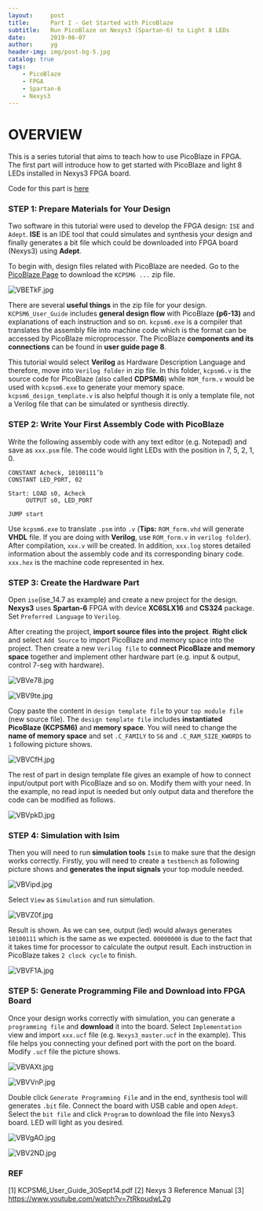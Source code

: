```yaml
---
layout:     post
title:      Part I - Get Started with PicoBlaze
subtitle:   Run PicoBlaze on Nexys3 (Spartan-6) to Light 8 LEDs
date:       2019-06-07
author:     yg
header-img: img/post-bg-5.jpg
catalog: true
tags:
    - PicoBlaze
    - FPGA
    - Spartan-6
    - Nexys3
---
```



# OVERVIEW
This is a series tutorial that aims to teach how to use PicoBlaze in FPGA. The first part will introduce how to get started with PicoBlaze and light 8 LEDs installed in Nexys3 FPGA board.

Code for this part is [here](https://github.com/yg9120/Nexys3/tree/master/LightLEDS)


### STEP 1: Prepare Materials for Your Design

Two software in this tutorial were used to develop the FPGA design: `ISE` and `Adept`. **ISE** is an IDE tool that could simulates and synthesis your design and finally generates a bit file which could be downloaded into FPGA board (Nexys3) using **Adept**.

To begin with, design files related with PicoBlaze are needed. Go to the [PicoBlaze Page](https://www.xilinx.com/products/intellectual-property/picoblaze.html#design) to download the `KCPSM6 ...` zip file. 

![VBETkF.jpg](https://s2.ax1x.com/2019/06/08/VBETkF.jpg)

There are several **useful things** in the zip file for your design. `KCPSM6_User_Guide` includes **general design flow** with PicoBlaze **(p6-13)** and explanations of each instruction and so on. `kcpsm6.exe` is a compiler that translates the assembly file into machine code which is the format can be accessed by PicoBlaze microprocessor. The PicoBlaze **components and its connections** can be found in **user guide page 8**. 

This tutorial would select **Verilog** as Hardware Description Language and therefore, move into `Verilog folder` in zip file. In this folder, `kcpsm6.v` is the source code for PicoBlaze (also called **CDPSM6**) while `ROM_form.v` would be used with `kcpsm6.exe` to generate your memory space. `kcpsm6_design_template.v` is also helpful though it is only a template file, not a Verilog file that can be simulated or synthesis directly. 


### STEP 2: Write Your First Assembly Code with PicoBlaze

Write the following assembly code with any text editor (e.g. Notepad) and save as `xxx.psm` file. The code would light LEDs with the position in 7, 5, 2, 1, 0.

```
CONSTANT Acheck, 10100111’b
CONSTANT LED_PORT, 02

Start: LOAD s0, Acheck
     OUTPUT s0, LED_PORT

JUMP start
```

Use `kcpsm6.exe` to translate `.psm` into `.v` (**Tips:** `ROM_form.vhd` will generate **VHDL** file. If you are doing with **Verilog**, use `ROM_form.v` in `verilog folder`). After compilation, `xxx.v` will be created. In addition, `xxx.log` stores detailed information about the assembly code and its corresponding binary code. `xxx.hex` is the machine code represented in hex.


### STEP 3: Create the Hardware Part

Open `ise`(ise_14.7 as example) and create a new project for the design. **Nexys3** uses **Spartan-6** FPGA with device **XC6SLX16** and **CS324** package. Set `Preferred Language` to `Verilog`.

After creating the project, **import source files into the project**. **Right click** and select `Add Source` to import PicoBlaze and memory space into the project. Then create a new `Verilog file` to **connect PicoBlaze and memory space** together and implement other hardware part (e.g. input & output, control 7-seg with hardware). 

![VBVe78.jpg](https://s2.ax1x.com/2019/06/08/VBVe78.jpg)

![VBV9te.jpg](https://s2.ax1x.com/2019/06/08/VBV9te.jpg)

Copy paste the content in `design template file` to your `top module file` (new source file). The `design template file` includes **instantiated PicoBlaze (KCPSM6)** and **memory space**. You will need to change the **name of memory space** and set `.C_FAMILY` to `S6` and `.C_RAM_SIZE_KWORDS` to `1` following picture shows.

![VBVCfH.jpg](https://s2.ax1x.com/2019/06/08/VBVCfH.jpg)

The rest of part in design template file gives an example of how to connect input/output port with PicoBlaze and so on. Modify them with your need. In the example, no read input is needed but only output data and therefore the code can be modified as follows.

![VBVpkD.jpg](https://s2.ax1x.com/2019/06/08/VBVpkD.jpg)


### STEP 4: Simulation with Isim

Then you will need to run **simulation tools** `Isim` to make sure that the design works correctly. Firstly, you will need to create a `testbench` as following picture shows and **generates the input signals** your top module needed.

![VBVipd.jpg](https://s2.ax1x.com/2019/06/08/VBVipd.jpg)

Select `View` as `Simulation` and run simulation.

![VBVZ0f.jpg](https://s2.ax1x.com/2019/06/08/VBVZ0f.jpg)

Result is shown. As we can see, output (led) would always generates `10100111` which is the same as we expected. `00000000` is due to the fact that it takes time for processor to calculate the output result. Each instruction in PicoBlaze takes `2 clock cycle` to finish.

![VBVF1A.jpg](https://s2.ax1x.com/2019/06/08/VBVF1A.jpg)


### STEP 5: Generate Programming File and Download into FPGA Board

Once your design works correctly with simulation, you can generate a `programming file` and **download** it into the board. Select `Implementation` view and import `xxx.ucf` file (e.g. `Nexys3_master.ucf` in the example). This file helps you connecting your defined port with the port on the board. Modify `.ucf` file the picture shows. 

![VBVAXt.jpg](https://s2.ax1x.com/2019/06/08/VBVAXt.jpg)

![VBVVnP.jpg](https://s2.ax1x.com/2019/06/08/VBVVnP.jpg)

Double click `Generate Programming File` and in the end, synthesis tool will generates `.bit` file. Connect the board with USB cable and open `Adept`. Select the `bit file` and click `Program` to download the file into Nexys3 board. LED will light as you desired.

![VBVgAO.jpg](https://s2.ax1x.com/2019/06/08/VBVgAO.jpg)

![VBV2ND.jpg](https://s2.ax1x.com/2019/06/08/VBV2ND.jpg)


### REF
[1] KCPSM6_User_Guide_30Sept14.pdf
[2] Nexys 3 Reference Manual
[3] https://www.youtube.com/watch?v=7tRkpudwL2g